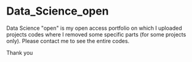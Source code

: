 # Data_Science_open

Data Science "open" is my open access portfolio on which I uploaded projects codes where I removed some specific parts (for some projects only).
Please contact me to see the entire codes.

Thank you
